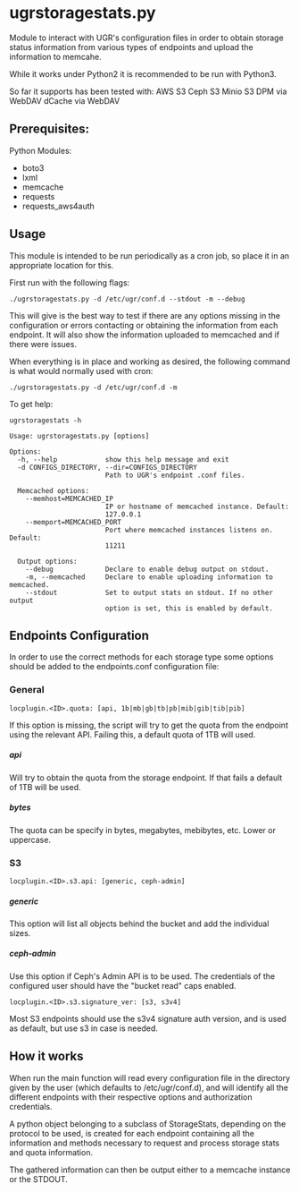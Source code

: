 # ugrstoragestats.py

Module to interact with UGR's configuration files in order to obtain
storage status information from various types of endpoints and upload the
information to memcahe.

While it works under Python2 it is recommended to be run with Python3.

So far it supports has been tested with:
AWS S3
Ceph S3
Minio S3
DPM via WebDAV
dCache via WebDAV

## Prerequisites:
Python Modules:
- boto3
- lxml
- memcache
- requests
- requests_aws4auth

## Usage

This module is intended to be run periodically as a cron job, so place it in
an appropriate location for this.

First run with the following flags:

```
./ugrstoragestats.py -d /etc/ugr/conf.d --stdout -m --debug
```

This will give is the best way to test if there are any options missing in the
configuration or errors contacting or obtaining the information from each endpoint.
It will also show the information uploaded to memcached and if there were issues.

When everything is in place and working as desired, the following command is
what would normally used with cron:

```
./ugrstoragestats.py -d /etc/ugr/conf.d -m
```

To get help:
```
ugrstoragestats -h

Usage: ugrstoragestats.py [options]

Options:
  -h, --help            show this help message and exit
  -d CONFIGS_DIRECTORY, --dir=CONFIGS_DIRECTORY
                        Path to UGR's endpoint .conf files.

  Memcached options:
    --memhost=MEMCACHED_IP
                        IP or hostname of memcached instance. Default:
                        127.0.0.1
    --memport=MEMCACHED_PORT
                        Port where memcached instances listens on. Default:
                        11211

  Output options:
    --debug             Declare to enable debug output on stdout.
    -m, --memcached     Declare to enable uploading information to memcached.
    --stdout            Set to output stats on stdout. If no other output
                        option is set, this is enabled by default.
```


## Endpoints Configuration

In order to use the correct methods for each storage type some options should
be added to the endpoints.conf configuration file:

### General

```
locplugin.<ID>.quota: [api, 1b|mb|gb|tb|pb|mib|gib|tib|pib]
```

If this option is missing, the script will try to get the quota from the endpoint
using the relevant API. Failing this, a default quota of 1TB will used.

##### api
Will try to obtain the quota from the storage endpoint. If that fails a default
of 1TB will be used.

##### bytes
The quota can be specify in bytes, megabytes, mebibytes, etc. Lower or uppercase.

### S3

```
locplugin.<ID>.s3.api: [generic, ceph-admin]
```

##### generic

This option will list all objects behind the bucket and add the individual
sizes.

##### ceph-admin

Use this option if Ceph's Admin API is to be used. The credentials of the
configured user should have the "bucket read" caps enabled.

```
locplugin.<ID>.s3.signature_ver: [s3, s3v4]
```
Most S3 endpoints should use the s3v4 signature auth version, and is used as
default, but use s3 in case is needed.

## How it works

When run the main function will read every configuration file in the directory
given by the user (which defaults to /etc/ugr/conf.d), and will identify all the
different endpoints with their respective options and authorization credentials.

A python object belonging to a subclass of StorageStats, depending on the protocol
to be used, is created for each endpoint containing all the information and
methods necessary to request and process storage stats and quota information.

The gathered information can then be output either to a memcache instance or
the STDOUT.
